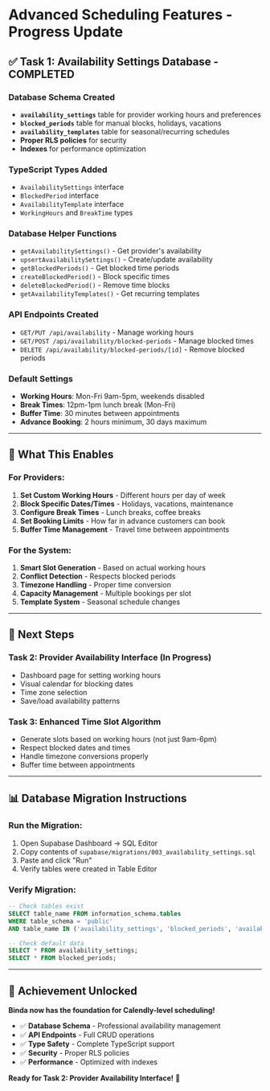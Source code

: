 # Advanced Scheduling Features - Progress Update

## ✅ **Task 1: Availability Settings Database - COMPLETED**

### **Database Schema Created**
- **`availability_settings`** table for provider working hours and preferences
- **`blocked_periods`** table for manual blocks, holidays, vacations
- **`availability_templates`** table for seasonal/recurring schedules
- **Proper RLS policies** for security
- **Indexes** for performance optimization

### **TypeScript Types Added**
- `AvailabilitySettings` interface
- `BlockedPeriod` interface  
- `AvailabilityTemplate` interface
- `WorkingHours` and `BreakTime` types

### **Database Helper Functions**
- `getAvailabilitySettings()` - Get provider's availability
- `upsertAvailabilitySettings()` - Create/update availability
- `getBlockedPeriods()` - Get blocked time periods
- `createBlockedPeriod()` - Block specific times
- `deleteBlockedPeriod()` - Remove time blocks
- `getAvailabilityTemplates()` - Get recurring templates

### **API Endpoints Created**
- `GET/PUT /api/availability` - Manage working hours
- `GET/POST /api/availability/blocked-periods` - Manage blocked times
- `DELETE /api/availability/blocked-periods/[id]` - Remove blocked periods

### **Default Settings**
- **Working Hours**: Mon-Fri 9am-5pm, weekends disabled
- **Break Times**: 12pm-1pm lunch break (Mon-Fri)
- **Buffer Time**: 30 minutes between appointments
- **Advance Booking**: 2 hours minimum, 30 days maximum

---

## 🎯 **What This Enables**

### **For Providers:**
1. **Set Custom Working Hours** - Different hours per day of week
2. **Block Specific Dates/Times** - Holidays, vacations, maintenance
3. **Configure Break Times** - Lunch breaks, coffee breaks
4. **Set Booking Limits** - How far in advance customers can book
5. **Buffer Time Management** - Travel time between appointments

### **For the System:**
1. **Smart Slot Generation** - Based on actual working hours
2. **Conflict Detection** - Respects blocked periods
3. **Timezone Handling** - Proper time conversion
4. **Capacity Management** - Multiple bookings per slot
5. **Template System** - Seasonal schedule changes

---

## 🚀 **Next Steps**

### **Task 2: Provider Availability Interface** (In Progress)
- Dashboard page for setting working hours
- Visual calendar for blocking dates
- Time zone selection
- Save/load availability patterns

### **Task 3: Enhanced Time Slot Algorithm**
- Generate slots based on working hours (not just 9am-6pm)
- Respect blocked dates and times
- Handle timezone conversions properly
- Buffer time between appointments

---

## 📊 **Database Migration Instructions**

### **Run the Migration:**
1. Open Supabase Dashboard → SQL Editor
2. Copy contents of `supabase/migrations/003_availability_settings.sql`
3. Paste and click "Run"
4. Verify tables were created in Table Editor

### **Verify Migration:**
```sql
-- Check tables exist
SELECT table_name FROM information_schema.tables 
WHERE table_schema = 'public' 
AND table_name IN ('availability_settings', 'blocked_periods', 'availability_templates');

-- Check default data
SELECT * FROM availability_settings;
SELECT * FROM blocked_periods;
```

---

## 🎉 **Achievement Unlocked**

**Binda now has the foundation for Calendly-level scheduling!**

- ✅ **Database Schema** - Professional availability management
- ✅ **API Endpoints** - Full CRUD operations
- ✅ **Type Safety** - Complete TypeScript support
- ✅ **Security** - Proper RLS policies
- ✅ **Performance** - Optimized with indexes

**Ready for Task 2: Provider Availability Interface!** 🚀
